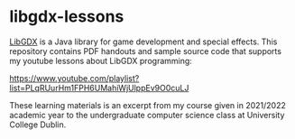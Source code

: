 # libgdx-lessons
[LibGDX](https://libgdx.com/) is a Java library for game development and special effects. This repository contains PDF handouts and sample source code that supports my youtube lessons about LibGDX programming:

https://www.youtube.com/playlist?list=PLqRUurHm1FPH6UMahiWjUlppEv9O0cuLJ

These learning materials is an excerpt from my course given in 2021/2022 academic year to the undergraduate computer science class at University College Dublin.
